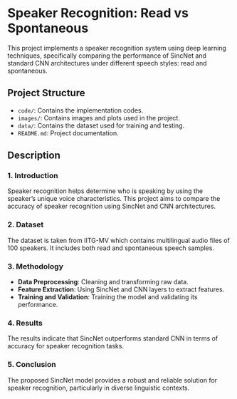 # Speaker Recognition: Read vs Spontaneous

This project implements a speaker recognition system using deep learning techniques, specifically comparing the performance of SincNet and standard CNN architectures under different speech styles: read and spontaneous.

## Project Structure

- `code/`: Contains the implementation codes.
- `images/`: Contains images and plots used in the project.
- `data/`: Contains the dataset used for training and testing.
- `README.md`: Project documentation.

## Description

### 1. Introduction
Speaker recognition helps determine who is speaking by using the speaker’s unique voice characteristics. This project aims to compare the accuracy of speaker recognition using SincNet and CNN architectures.

### 2. Dataset
The dataset is taken from IITG-MV which contains multilingual audio files of 100 speakers. It includes both read and spontaneous speech samples.

### 3. Methodology
- **Data Preprocessing**: Cleaning and transforming raw data.
- **Feature Extraction**: Using SincNet and CNN layers to extract features.
- **Training and Validation**: Training the model and validating its performance.

### 4. Results
The results indicate that SincNet outperforms standard CNN in terms of accuracy for speaker recognition tasks.

### 5. Conclusion
The proposed SincNet model provides a robust and reliable solution for speaker recognition, particularly in diverse linguistic contexts.

